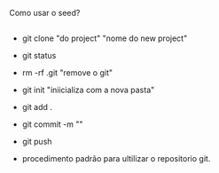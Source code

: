 Como usar o seed?
##
+ git clone "do project" "nome do new project"
+ git status  
+ rm -rf .git "remove o git"
+ git init "iniicializa com a nova pasta"
+ git add . 
+ git commit -m ""
+ git push

 + procedimento padrão para ultilizar o repositorio git.  
